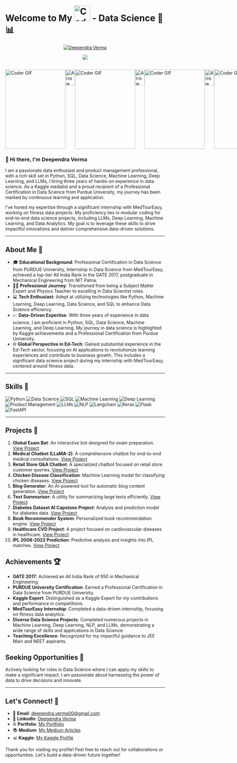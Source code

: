 # Welcome to My <img src="https://user-images.githubusercontent.com/74038190/212257468-1e9a91f1-b626-4baa-b15d-5c385dfa7ed2.gif" alt="Coder GIF" width="50" height="50"> - Data Science 🚀📊


<p align="center">
  <a href="https://github.com/Deependraverma">
    <img src="https://user-images.githubusercontent.com/20955511/199138068-0a7b7b75-a024-4f00-803f-30a19c5d1b2d.png" alt="Deependra Verma" />
  </a>
</p>

<p align="center">
    <img src="https://readme-typing-svg.demolab.com/?lines=I+am+a+Data+Scientist+with+ML%2C+DL%2C+and+GenAI+expertise.;Experienced+with+many+End-to-End+Projects+on+Machine+Learning%2C+Deep+Learning+and+Generative+AI+LLMs&font=Fira%20Code&center=true&width=2500&height=45&color=f75c7e&vCenter=true&pause=1000&size=50" />
</p>


<br>
<div style="display: flex; justify-content: space-between;">
    <img src="https://media1.tenor.com/m/IQ6Z-aPhr1wAAAAd/date-everywhere-data.gif" alt="Coder GIF" width="190" height="250">
    <img src="https://media.tenor.com/Zw9xJqkeKBEAAAAi/arrow-kws.gif" alt="Arrow GIF" width="30" height="50">
    <img src="https://media1.tenor.com/m/2unHkuoMLhcAAAAd/data-code.gif" alt="Coder GIF" width="190" height="250">
    <img src="https://media.tenor.com/Zw9xJqkeKBEAAAAi/arrow-kws.gif" alt="Arrow GIF" width="30" height="50">
    <img src="https://media1.tenor.com/m/lUS8_KLWgk4AAAAd/similarweb-data.gif" alt="Coder GIF" width="190" height="250">
    <img src="https://media.tenor.com/Zw9xJqkeKBEAAAAi/arrow-kws.gif" alt="Arrow GIF" width="30" height="50">
    <img src="https://media1.tenor.com/m/eAvYn-gw0_MAAAAd/deep-hidden-layers.gif" alt="Coder GIF" width="190" height="250">
</div>



### 👋 Hi there, I'm Deependra Verma

I am a passionate data enthusiast and product management professional, with a rich skill set in Python, SQL, Data Science, Machine Learning, Deep Learning, and LLMs, I bring three years of hands-on experience in data science. As a Kaggle medalist and a proud recipient of a Professional Certification in Data Science from Purdue University, my journey has been marked by continuous learning and application.

I've honed my expertise through a significant internship with MedTourEasy, working on fitness data projects. My proficiency lies in modular coding for end-to-end data science projects, including LLMs, Deep Learning, Machine Learning, and Data Analytics. My goal is to leverage these skills to drive impactful innovations and deliver comprehensive data-driven solutions.

---

## About Me 🌟

- 🎓 **Educational Background**: Professional Certification in Data Science from PURDUE University, Internship in Data Science from MedTourEasy, achieved a top-tier All India Rank in the GATE 2017, postgraduate in Mechanical Engineering from NIT Patna.
- 🧑‍🏫 **Professional Journey**: Transitioned from being a Subject Matter Expert and Physics Teacher to excelling in Data Scientist roles.
- 💻 **Tech Enthusiast**: Adept at utilizing technologies like Python, Machine Learning, Deep Learning, Data Science, and SQL to enhance Data Science efficiency.
- 📈 **Data-Driven Expertise**: With three years of experience in data science, I am proficient in Python, SQL, Data Science, Machine Learning, and Deep Learning. My journey in data science is highlighted by Kaggle achievements and a Professional Certification from Purdue University.
- 🌐 **Global Perspective in Ed-Tech**: Gained substantial experience in the Ed-Tech sector, focusing on AI applications to revolutionize learning experiences and contribute to business growth. This includes a significant data science project during my internship with MedTourEasy, centered around fitness data.

---


## Skills 💼

![Python](https://img.shields.io/badge/-Python-3776AB?style=for-the-badge&logo=python&logoColor=white)
![Data Science](https://img.shields.io/badge/-Data%20Science-3776AB?style=for-the-badge)
![SQL](https://img.shields.io/badge/-SQL-336791?style=for-the-badge&logo=MySQL&logoColor=white)
![Machine Learning](https://img.shields.io/badge/-Machine%20Learning-3776AB?style=for-the-badge)
![Deep Learning](https://img.shields.io/badge/-Deep%20Learning-3776AB?style=for-the-badge)
![Product Management](https://img.shields.io/badge/-Product%20Management-3776AB?style=for-the-badge)
![LLMs](https://img.shields.io/badge/-LLMs-3776AB?style=for-the-badge)
![NLP](https://img.shields.io/badge/-NLP-3776AB?style=for-the-badge)
![Langchain](https://img.shields.io/badge/-Langchain-3776AB?style=for-the-badge)
![Keras](https://img.shields.io/badge/-Keras-D00000?style=for-the-badge&logo=Keras&logoColor=white)
![Flask](https://img.shields.io/badge/-Flask-000000?style=for-the-badge&logo=Flask&logoColor=white)
![FastAPI](https://img.shields.io/badge/-FastAPI-009688?style=for-the-badge&logo=FastAPI&logoColor=white)


---

## Projects 📘

1. **Global Exam Bot**: An interactive bot designed for exam preparation. [View Project](https://github.com/DeependraVerma/global-exam-bot)
2. **Medical Chatbot (LLaMA-2)**: A comprehensive chatbot for end-to-end medical consultations. [View Project](https://github.com/DeependraVerma/end-to-end-medical-chatbot-llama-2)
3. **Retail Store Q&A Chatbot**: A specialized chatbot focused on retail store customer queries. [View Project](https://github.com/DeependraVerma/Chatbot-Q-and-A---Retail-Store)
4. **Chicken Disease Classification**: Machine Learning model for classifying chicken diseases. [View Project](https://github.com/DeependraVerma/chicken-disease-classification)
5. **Blog Generator**: An AI-powered tool for automatic blog content generation. [View Project](https://github.com/DeependraVerma/Blog-Generator)
6. **Text Summariser**: A utility for summarizing large texts efficiently. [View Project](https://github.com/DeependraVerma/Text-Summariser)
7. **Diabetes Dataset AI Capstone Project**: Analysis and prediction model for diabetes data. [View Project](https://github.com/DeependraVerma/diabetes-dataset-ai-capstone_project-1)
8. **Book Recommender System**: Personalized book recommendation engine. [View Project](https://github.com/DeependraVerma/book-recommender-system-1)
9. **Healthcare CVD Project**: A project focused on cardiovascular diseases in healthcare. [View Project](https://github.com/DeependraVerma/Healthcare_CVD)
10. **IPL 2008-2022 Prediction**: Predictive analysis and insights into IPL matches. [View Project](https://github.com/DeependraVerma/ipl-2008-2022-prediction)


## Achievements 🏆

- **GATE 2017**: Achieved an All India Rank of 950 in Mechanical Engineering.
- **PURDUE University Certification**: Earned a Professional Certification in Data Science from PURDUE University.
- **Kaggle Expert**: Distinguished as a Kaggle Expert for my contributions and performance in competitions.
- **MedTourEasy Internship**: Completed a data-driven internship, focusing on fitness data analytics.
- **Diverse Data Science Projects**: Completed numerous projects in Machine Learning, Deep Learning, NLP, and LLMs, demonstrating a wide range of skills and applications in Data Science.
-  **Teaching Excellence**: Recognized for my impactful guidance to JEE Main and NEET aspirants.



## Seeking Opportunities 🌱

Actively looking for roles in Data Science where I can apply my skills to make a significant impact. I am passionate about harnessing the power of data to drive decisions and innovate.

---

## Let's Connect! 🤝

- 📧 **Email**: [deependra.verma00@gmail.com](mailto:deependra.verma00@gmail.com)
- 💼 **LinkedIn**: [Deependra Verma](https://www.linkedin.com/in/deependra-verma-284668146/)
- 🌐 **Portfolio**: [My Portfolio](https://deependradatascience-productportfolio.netlify.app/)
- 📚 **Medium**: [My Medium Articles](https://medium.com/@deependra.verma00)
- 📊 **Kaggle**: [My Kaggle Profile](https://www.kaggle.com/deependraverma13)

Thank you for visiting my profile! Feel free to reach out for collaborations or opportunities. Let's build a data-driven future together!

